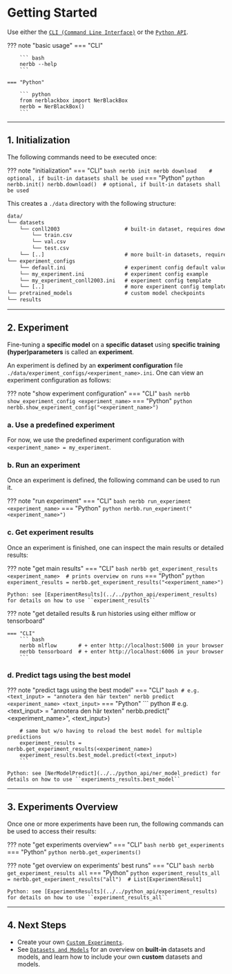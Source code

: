 # Getting Started

Use either the [`CLI (Command Line Interface)`](../../cli/cli) or the [`Python API`](../../python_api/overview).

??? note "basic usage"
    === "CLI"

        ``` bash
        nerbb --help
        ```

    === "Python"

        ``` python
        from nerblackbox import NerBlackBox
        nerbb = NerBlackBox()
        ```

-----------
## 1. Initialization

The following commands need to be executed once:

??? note "initialization"
    === "CLI"
        ``` bash
        nerbb init
        nerbb download    # optional, if built-in datasets shall be used
        ```
    === "Python"
        ``` python
        nerbb.init()
        nerbb.download()  # optional, if built-in datasets shall be used
        ```

This creates a ``./data`` directory with the following structure:

``` xml
data/
└── datasets
    └── conll2003                     # built-in dataset, requires download
        └── train.csv
        └── val.csv
        └── test.csv
    └── [..]                          # more built-in datasets, requires download
└── experiment_configs
    └── default.ini                   # experiment config default values
    └── my_experiment.ini             # experiment config example
    └── my_experiment_conll2003.ini   # experiment config template
    └── [..]                          # more experiment config templates
└── pretrained_models                 # custom model checkpoints
└── results
```

-----------
## 2. Experiment

Fine-tuning a **specific model** on a **specific dataset** using **specific training (hyper)parameters** is called an **experiment**.

An experiment is defined by an **experiment configuration** file ``./data/experiment_configs/<experiment_name>.ini``.
One can view an experiment configuration as follows:

??? note "show experiment configuration"
    === "CLI"
        ``` bash
        nerbb show_experiment_config <experiment_name>
        ```
    === "Python"
        ``` python
        nerbb.show_experiment_config("<experiment_name>")
        ```

### a. Use a predefined experiment

For now, we use the predefined experiment configuration with ``<experiment_name> = my_experiment``.

### b. Run an experiment

Once an experiment is defined, the following command can be used to run it.

??? note "run experiment"
    === "CLI"
        ``` bash
        nerbb run_experiment <experiment_name>
        ```
    === "Python"
        ``` python
        nerbb.run_experiment("<experiment_name>")
        ```

### c. Get experiment results

Once an experiment is finished, one can inspect the main results or detailed results:

??? note "get main results"
    === "CLI"
        ``` bash
        nerbb get_experiment_results <experiment_name>  # prints overview on runs
        ```
    === "Python"
        ``` python
        experiment_results = nerbb.get_experiment_results("<experiment_name>")
        ```

    Python: see [ExperimentResults](../../python_api/experiment_results) for details on how to use ``experiment_results``

??? note "get detailed results & run histories using either mlflow or tensorboard"
  
    === "CLI"
        ``` bash
        nerbb mlflow       # + enter http://localhost:5000 in your browser
        nerbb tensorboard  # + enter http://localhost:6006 in your browser
        ```

### d. Predict tags using the best model

??? note "predict tags using the best model"
    === "CLI"
        ``` bash
        # e.g. <text_input> = "annotera den här texten"
        nerbb predict <experiment_name> <text_input>
        ```
    === "Python"
        ``` python
        # e.g. <text_input> = "annotera den här texten"
        nerbb.predict("<experiment_name>", <text_input>)

        # same but w/o having to reload the best model for multiple predictions
        experiment_results = nerbb.get_experiment_results(<experiment_name>)
        experiment_results.best_model.predict(<text_input>)
        ```

    Python: see [NerModelPredict](../../python_api/ner_model_predict) for details on how to use ``experiments_results.best_model``

-----------
## 3. Experiments Overview

Once one or more experiments have been run, the following commands can be used to access their results:

??? note "get experiments overview"
    === "CLI"
        ``` bash
        nerbb get_experiments
        ```
    === "Python"
        ``` python
        nerbb.get_experiments()
        ```

??? note "get overview on experiments' best runs"
    === "CLI"
        ``` bash
        nerbb get_experiment_results all
        ```
    === "Python"
        ``` python
        experiment_results_all = nerbb.get_experiment_results("all")  # List[ExperimentResult]
        ```

    Python: see [ExperimentResults](../../python_api/experiment_results) for details on how to use ``experiment_results_all``

-----------
## 4. Next Steps

- Create your own [`Custom Experiments`](../custom_experiments).
- See [`Datasets and Models`](../datasets_and_models) 
  for an overview on **built-in** datasets and models, and learn how to include your own **custom** datasets and models.

